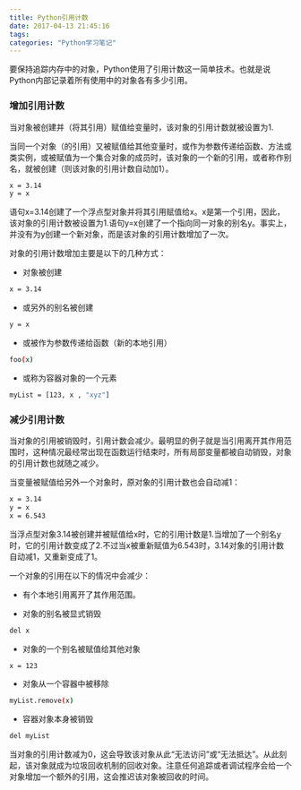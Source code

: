 ```yaml
---
title: Python引用计数
date: 2017-04-13 21:45:16
tags:
categories: "Python学习笔记"
---
```


要保持追踪内存中的对象，Python使用了引用计数这一简单技术。也就是说Python内部记录着所有使用中的对象各有多少引用。

### 增加引用计数

当对象被创建并（将其引用）赋值给变量时，该对象的引用计数就被设置为1.

当同一个对象（的引用）又被赋值给其他变量时，或作为参数传递给函数、方法或类实例，或被赋值为一个集合对象的成员时，该对象的一个新的引用，或者称作别名，就被创建（则该对象的引用计数自动加1）。

```sh
x = 3.14
y = x
```

<!--more-->

语句x=3.14创建了一个浮点型对象并将其引用赋值给x。x是第一个引用，因此，该对象的引用计数被设置为1.语句y=x创建了一个指向同一对象的别名y。事实上，并没有为y创建一个新对象，而是该对象的引用计数增加了一次。

对象的引用计数增加主要是以下的几种方式：

  * 对象被创建
  ```sh
  x = 3.14
  ```

  * 或另外的别名被创建
  ```sh
  y = x
  ```

  * 或被作为参数传递给函数（新的本地引用）
  ```sh
  foo(x)
  ```

  * 或称为容器对象的一个元素
  ```sh
  myList = [123, x , "xyz"]
  ```

### 减少引用计数

当对象的引用被销毁时，引用计数会减少。最明显的例子就是当引用离开其作用范围时，这种情况最经常出现在函数运行结束时，所有局部变量都被自动销毁，对象的引用计数也就随之减少。

当变量被赋值给另外一个对象时，原对象的引用计数也会自动减1：

```sh
x = 3.14
y = x
x = 6.543
```

当浮点型对象3.14被创建并被赋值给x时，它的引用计数是1.当增加了一个别名y时，它的引用计数变成了2.不过当x被重新赋值为6.543时，3.14对象的引用计数自动减1，又重新变成了1。

一个对象的引用在以下的情况中会减少：

  * 有个本地引用离开了其作用范围。

  * 对象的别名被显式销毁

  ```sh
  del x
  ```

  * 对象的一个别名被赋值给其他对象
  ```sh
  x = 123
  ```

  * 对象从一个容器中被移除
  ```sh
  myList.remove(x)
  ```

  * 容器对象本身被销毁
  ```sh
  del myList
  ```

当对象的引用计数减为0，这会导致该对象从此“无法访问”或“无法抵达”。从此刻起，该对象就成为垃圾回收机制的回收对象。注意任何追踪或者调试程序会给一个对象增加一个额外的引用，这会推迟该对象被回收的时间。
